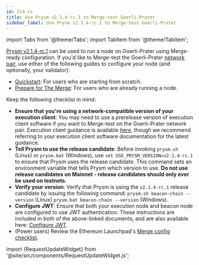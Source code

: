 ```yaml
---
id: 214-rc
title: Use Prysm v2.1.4-rc.1 to Merge-test Goerli-Prater
sidebar_label: Use Prysm v2.1.4-rc.1 to Merge-test Goerli-Prater
---
```


import Tabs from '@theme/Tabs';
import TabItem from '@theme/TabItem';

[Prysm v2.1.4-rc.1](https://github.com/prysmaticlabs/prysm/releases/tag/v2.1.4-rc.1) can be used to run a node on Goerli-Prater using Merge-ready configuration. If you'd like to Merge-test the Goerli-Prater [network pair](../concepts/nodes-networks.md), use either of the following guides to configure your node (and optionally, your validator):

 - [Quickstart](../install/install-with-script.md): For users who are starting from scratch.
 - [Prepare for The Merge](../prepare-for-merge.md): For users who are already running a node.


Keep the following checklist in mind:

 - **Ensure that you're using a network-compatible version of your execution client**: You may need to use a prerelease version of execution client software if you want to Merge-test on the Goerli-Prater network pair. Execution client guidance is available [here](https://notes.ethereum.org/@launchpad/goerli), though we recommend referring to your execution client software documentation for the latest guidance.
 - **Tell Prysm to use the release candidate**: Before invoking `prysm.sh` (Linux) or `prysm.bat` (Windows), use `set USE_PRYSM_VERSION=v2.1.4-rc.1` to ensure that Prysm uses the release candidate. This command sets an environment variable that tells Prysm which version to use. **Do not use release candidates on Mainnet - release candidates should only ever be used on testnets.**
 - **Verify your version**: Verify that Prysm is using the `v2.1.4-rc.1` release candidate by issuing the following command: `prysm.sh beacon-chain --version` (Linux) `prysm.bat beacon-chain --version` (Windows).
 - **Configure JWT**: Ensure that both your execution node and beacon node are configured to use JWT authentication. These instructions are included in both of the above-linked documents, and are also available here: [Configure JWT](../execution-node/authentication.md).
 - (Power users) Review the Ethereum Launchpad's [Merge config checklist](https://notes.ethereum.org/@launchpad/merge-configuration-checklist).



import {RequestUpdateWidget} from '@site/src/components/RequestUpdateWidget.js';

<RequestUpdateWidget />